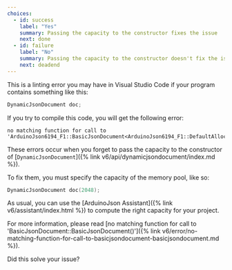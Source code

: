 ```yaml
---
choices:
  - id: success
    label: "Yes"
    summary: Passing the capacity to the constructor fixes the issue
    next: done
  - id: failure
    label: "No"
    summary: Passing the capacity to the constructor doesn't fix the issue
    next: deadend
---
```


This is a linting error you may have in Visual Studio Code if your program contains something like this:

```c++
DynamicJsonDocument doc;
```

If you try to compile this code, you will get the following error:

```text
no matching function for call to 'ArduinoJson6194_F1::BasicJsonDocument<ArduinoJson6194_F1::DefaultAllocator>::BasicJsonDocument()'
```

These errors occur when you forget to pass the capacity to the constructor of [`DynamicJsonDocument`]({% link v6/api/dynamicjsondocument/index.md %}).

To fix them, you must specify the capacity of the memory pool, like so:

```c++
DynamicJsonDocument doc(2048);
```

As usual, you can use the [ArduinoJson Assistant]({% link v6/assistant/index.html %}) to compute the right capacity for your project.

For more information, please read [no matching function for call to 'BasicJsonDocument::BasicJsonDocument()']({% link v6/error/no-matching-function-for-call-to-basicjsondocument-basicjsondocument.md %}).

Did this solve your issue?
